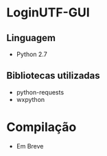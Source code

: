 # LoginUTF-GUI

## Linguagem
- Python 2.7


## Bibliotecas utilizadas
- python-requests
- wxpython


# Compilação
- Em Breve
